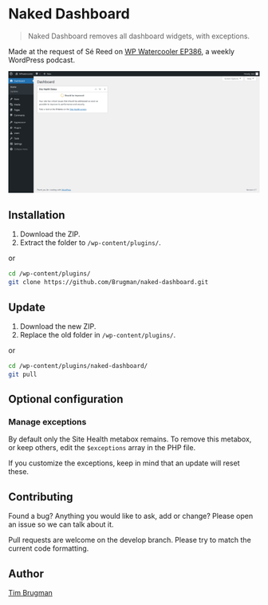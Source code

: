 # Naked Dashboard

> Naked Dashboard removes all dashboard widgets, with exceptions.

Made at the request of Sé Reed on [WP Watercooler EP386](https://www.youtube.com/watch?v=zDxX5NW7a_4), a weekly WordPress podcast.

![screenshot](/screenshot.png)

## Installation

1. Download the ZIP.
1. Extract the folder to `/wp-content/plugins/`.

or

```sh
cd /wp-content/plugins/
git clone https://github.com/Brugman/naked-dashboard.git
```

## Update

1. Download the new ZIP.
1. Replace the old folder in `/wp-content/plugins/`.

or

```sh
cd /wp-content/plugins/naked-dashboard/
git pull
```

## Optional configuration

### Manage exceptions

By default only the Site Health metabox remains. To remove this metabox, or keep others, edit the `$exceptions` array in the PHP file.

If you customize the exceptions, keep in mind that an update will reset these.

## Contributing

Found a bug? Anything you would like to ask, add or change? Please open an issue so we can talk about it.

Pull requests are welcome on the develop branch. Please try to match the current code formatting.

## Author

[Tim Brugman](https://github.com/Brugman)